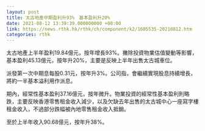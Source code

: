 ```yaml
---
layout: post
title: 太古地產中期盈利升93%　基本盈利升20%
date: 2021-08-12 13:39:39.000000000 +08:00
link: https://news.rthk.hk/rthk/ch/component/k2/1605535-20210812.htm
categories: rthk
---
```


太古地產上半年盈利19.84億元，按年增長93%。撇除投資物業估值變動等影響，基本盈利45.13億元，按年升20%，主要是反映上半年出售太古城車位。

派發第一次中期息每股0.31元，按年升3%。公司指，會繼續實現股息持續增長，將約一半基本溢利用作派息。

期內，經常性基本盈利37.16億元，按年微升。物業投資的經常性基本盈利則略跌，主要反映香港零售租金收入減少，以及欠缺去年出售的太古城中心一座寫字樓租金收入，不過部分跌幅被內地零售租金收入抵銷。

至於上半年收入90.68億元，按年升38%。
